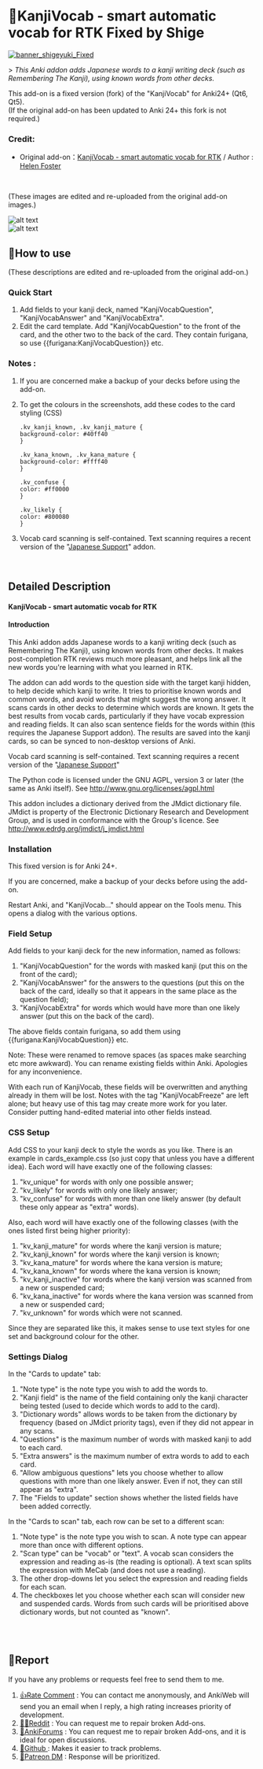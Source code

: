 # 🍣KanjiVocab - smart automatic vocab for RTK Fixed by Shige

[![banner_shigeyuki_Fixed](https://github.com/shigeyukey/Pokemanki-Gold/assets/124401518/8408c164-e95c-4e40-98c1-393b03e04bcb)](http://patreon.com/Shigeyuki)   <br>

\> *This Anki addon adds Japanese words to a kanji writing deck (such as Remembering The Kanji), using known words from other decks.*

This add-on is a fixed version (fork) of the "KanjiVocab" for Anki24+ (Qt6, Qt5).<br>
(If the original add-on has been updated to Anki 24+ this fork is not required.)

### Credit:
   * Original add-on：[KanjiVocab - smart automatic vocab for RTK](https://ankiweb.net/shared/info/1600796261) / Author : [Helen Foster](https://github.com/HelenFoster)

<br>

(These images are edited and re-uploaded from the original add-on images.)

![alt text](images/KanjiVocab/KanjiVocab.gif)
<br>
![alt text](images/KanjiVocab/KanjiVocab_02.gif)



## 📖How to use

(These descriptions are edited and re-uploaded from the original add-on.)

### Quick Start

1. Add fields to your kanji deck, named "KanjiVocabQuestion", "KanjiVocabAnswer" and "KanjiVocabExtra". 
2. Edit the card template. Add "KanjiVocabQuestion" to the front of the card, and the other two to the back of the card. They contain furigana, so use {{furigana:KanjiVocabQuestion}} etc. 

### Notes :
1. If you are concerned make a backup of your decks before using the add-on.
1. To get the colours in the screenshots, add these codes to the card styling (CSS)

    ```
    .kv_kanji_known, .kv_kanji_mature {
    background-color: #40ff40
    }

    .kv_kana_known, .kv_kana_mature {
    background-color: #ffff40
    }

    .kv_confuse {
    color: #ff0000
    }

    .kv_likely {
    color: #800080
    }
    ```
2. Vocab card scanning is self-contained. Text scanning requires a recent version of the "[Japanese Support](https://ankiweb.net/shared/info/3918629684)" addon.


<br>

## Detailed Description

#### KanjiVocab - smart automatic vocab for RTK


#### Introduction


This Anki addon adds Japanese words to a kanji writing deck (such as Remembering The Kanji), using known words from other decks. It makes post-completion RTK reviews much more pleasant, and helps link all the new words you're learning with what you learned in RTK.

The addon can add words to the question side with the target kanji hidden, to help decide which kanji to write. It tries to prioritise known words and common words, and avoid words that might suggest the wrong answer. It scans cards in other decks to determine which words are known. It gets the best results from vocab cards, particularly if they have vocab expression and reading fields. It can also scan sentence fields for the words within (this requires the Japanese Support addon). The results are saved into the kanji cards, so can be synced to non-desktop versions of Anki.


Vocab card scanning is self-contained. Text scanning requires a recent version of the "[Japanese Support](https://ankiweb.net/shared/info/3918629684)"

The Python code is licensed under the GNU AGPL, version 3 or later (the same as Anki itself). See http://www.gnu.org/licenses/agpl.html

This addon includes a dictionary derived from the JMdict dictionary file. JMdict is property of the Electronic Dictionary Research and Development Group, and is used in conformance with the Group's licence. See http://www.edrdg.org/jmdict/j_jmdict.html

### Installation

This fixed version is for Anki 24+.

If you are concerned, make a backup of your decks before using the add-on.

Restart Anki, and "KanjiVocab..." should appear on the Tools menu. This opens a dialog with the various options.

### Field Setup

Add fields to your kanji deck for the new information, named as follows:

1. "KanjiVocabQuestion" for the words with masked kanji (put this on the front of the card);
1. "KanjiVocabAnswer" for the answers to the questions (put this on the back of the card, ideally so that it appears in the same place as the question field);
1. "KanjiVocabExtra" for words which would have more than one likely answer (put this on the back of the card).

The above fields contain furigana, so add them using {{furigana:KanjiVocabQuestion}} etc.

Note: These were renamed to remove spaces (as spaces make searching etc more awkward). You can rename existing fields within Anki. Apologies for any inconvenience.

With each run of KanjiVocab, these fields will be overwritten and anything already in them will be lost. Notes with the tag "KanjiVocabFreeze" are left alone; but heavy use of this tag may create more work for you later. Consider putting hand-edited material into other fields instead.

### CSS Setup

Add CSS to your kanji deck to style the words as you like. There is an example in cards_example.css (so just copy that unless you have a different idea). Each word will have exactly one of the following classes:

1. "kv_unique" for words with only one possible answer;
1. "kv_likely" for words with only one likely answer;
1. "kv_confuse" for words with more than one likely answer (by default these only appear as "extra" words).

Also, each word will have exactly one of the following classes (with the ones listed first being higher priority):

1. "kv_kanji_mature" for words where the kanji version is mature;
1. "kv_kanji_known" for words where the kanji version is known;
1. "kv_kana_mature" for words where the kana version is mature;
1. "kv_kana_known" for words where the kana version is known;
1. "kv_kanji_inactive" for words where the kanji version was scanned from a new or suspended card;
1. "kv_kana_inactive" for words where the kana version was scanned from a new or suspended card;
1. "kv_unknown" for words which were not scanned.

Since they are separated like this, it makes sense to use text styles for one set and background colour for the other.

### Settings Dialog

In the "Cards to update" tab:

1. "Note type" is the note type you wish to add the words to.
1. "Kanji field" is the name of the field containing only the kanji character being tested (used to decide which words to add to the card).
1. "Dictionary words" allows words to be taken from the dictionary by frequency (based on JMdict priority tags), even if they did not appear in any scans.
1. "Questions" is the maximum number of words with masked kanji to add to each card.
1. "Extra answers" is the maximum number of extra words to add to each card.
1. "Allow ambiguous questions" lets you choose whether to allow questions with more than one likely answer. Even if not, they can still appear as "extra".
1. The "Fields to update" section shows whether the listed fields have been added correctly.

In the "Cards to scan" tab, each row can be set to a different scan:

1. "Note type" is the note type you wish to scan. A note type can appear more than once with different options.
1. "Scan type" can be "vocab" or "text". A vocab scan considers the expression and reading as-is (the reading is optional). A text scan splits the expression with MeCab (and does not use a reading).
1. The other drop-downs let you select the expression and reading fields for each scan.
1. The checkboxes let you choose whether each scan will consider new and suspended cards. Words from such cards will be prioritised above dictionary words, but not counted as "known".



<br>
<br>


## 🚨Report

If you have any problems or requests feel free to send them to me.

  1. <a href="https://ankiweb.net/shared/review/1562475180" target="_blank">👍️Rate Comment</a> : You can contact me anonymously, and AnkiWeb will send you an email when I reply, a high rating increases priority of development.
  2. <a href="https://www.reddit.com/r/Anki/comments/1b0eybn/simple_fix_of_broken_addons_for_the_latest_anki/" target="_blank">👩‍🚀Reddit</a> : You can request me to repair broken Add-ons.
  2. <a href="https://forums.ankiweb.net/t/simple-fix-of-broken-add-ons-for-the-latest-anki-by-shige/41650" target="_blank">🌟AnkiForums</a> : You can request me to repair broken Add-ons, and it is ideal for open discussions.
  3. <a href="https://github.com/shigeyukey/my_addons/issues" target="_blank">🐙Github </a> : Makes it easier to track problems.
  4. <a href="https://www.patreon.com/Shigeyuki" target="_blank">💖Patreon DM</a> : Response will be prioritized.

<br>
<br>
<br>
<br>
<br>
<br>
